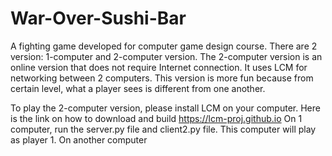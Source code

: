 # War-Over-Sushi-Bar
A fighting game developed for computer game design course. There are 2 version: 1-computer and 2-computer version. The 2-computer version is an online version that does not require Internet connection. It uses LCM for networking between 2 computers. This version is more fun because from certain level, what a player sees is different from one another. 

To play the 2-computer version, please install LCM on your computer. Here is the link on how to download and build https://lcm-proj.github.io
On 1 computer, run the server.py file and client2.py file. This computer will play as player 1. On another computer

